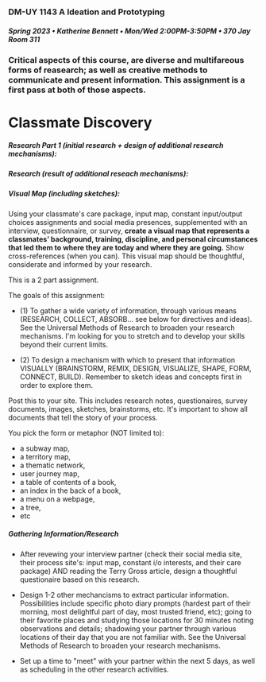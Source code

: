 ### DM-UY 1143 A Ideation and Prototyping
##### Spring 2023 • Katherine Bennett • Mon/Wed 2:00PM-3:50PM • 370 Jay Room 311

### Critical aspects of this course, are diverse and multifareous forms of reasearch; as well as creative methods to communicate and present information. This assignment is a first pass at both of those aspects.


# Classmate Discovery

##### Research Part 1 (initial research + design of additional research mechanisms): 
##### Research (result of additional reseach mechanisms): 
##### Visual Map (including sketches): 

Using your classmate's care package, input map, constant input/output choices assignments and social media presences, supplemented with an interview, questionnaire, or survey, **create a visual map that represents a classmates’ background, training, discipline, and personal circumstances that led them to where they are today and where they are going.** Show cross-references (when you can). This visual map should be thoughtful, considerate and informed by your research.

This is a 2 part assignment.

The goals of this assignment:

* (1) To gather a wide variety of information, through various means (RESEARCH, COLLECT, ABSORB... see below for directives and ideas). See the Universal Methods of Research to broaden your research mechanisms. I'm looking for you to stretch and to develop your skills beyond their current limits.

* (2) To design a mechanism with which to present that information VISUALLY (BRAINSTORM, REMIX, DESIGN, VISUALIZE, SHAPE, FORM, CONNECT, BUILD). Remember to sketch ideas and concepts first in order to explore them.


Post this to your site. This includes research notes, questionaires, survey documents, images, sketches, brainstorms, etc. It's important to show all documents that tell the story of your process.

You pick the form or metaphor (NOT limited to): 
* a subway map, 
* a territory map, 
* a thematic network, 
* user journey map, 
* a table of contents of a book, 
* an index in the back of a book,
* a menu on a webpage, 
* a tree, 
* etc



##### Gathering Information/Research

* After revewing your interview partner (check their social media site, their process site's: input map, constant i/o interests, and their care package) AND reading the Terry Gross article, design a thoughtful questionaire based on this research.

* Design 1-2 other mechancisms to extract particular information. Possibilities include specific photo diary prompts (hardest part of their morning, most delightful part of day, most trusted friend, etc); going to their favorite places and studying those locations for 30 minutes noting observations and details; shadowing your partner through various locations of their day that you are not familiar with. See the Universal Methods of Research to broaden your research mechanisms.

* Set up a time to "meet" with your partner within the next 5 days, as well as scheduling in the other research activities.